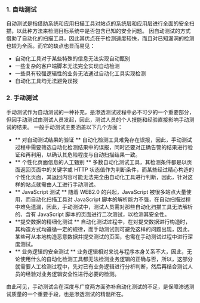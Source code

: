 ### 1. 自动测试
自动测试是指借助系统和应用扫描工具对站点的系统层和应用层进行全面的安全扫描，以此种方法来检测目标系统中是否包含已知的安全问题。
因自动测试的方式借助了自动化的扫描工具，因此其优点在于检测速度较快，而且对已知漏洞的检测也较为全面。而它的缺点也显而易见：
- 自动化工具对于某些特殊的信息无法实现自动甄别
- 一些复杂的客户端脚本无法完全实现自动检测
-  一些具有较强逻辑性的业务无法通过自动化工具实现检测
-  自动化工具均无法避免误报

### 2. 手动测试
手动测试作为自动测试的一种补充，是渗透测试过程中必不可少的一个重要部分，但因手动测试由测试人员发起，因此，测试人员的个人技能和经验直接影响手动测试的结果。
一般手动测试主要涵盖以下几个方面：
- ** 对自动测试结果的验证 **
自动化检测工具难免存在误报，因此，手动测试过程中需要筛选自动化检测结果中的误报，同时还要对正确告警的结果进行验证和再利用，以确认其危险程度与自动扫描结果一致。
- **  个性化页面信息的人工甄别 **
多数自动化测试工具，其检测条件都是以页面返回页面中的关键字或 HTTP 状态值作为判断条件，而某些经过精心构造的个性化页面，其返回内容可能无法完全由自动化工具进行判断，因此，针对这样的站点就需由人工进行手动测试。
- ** JavaScript 测试 **
随着 WEB2.0 的兴起，JavaScript 被很多站点大量使用，而自动化扫描工具对 JavaScript 脚本的解析能力不强，在自动扫描过程中难免遗漏，因此，手动测试中，测试人员需对那些自动化扫描工具无法解析的、含有 JavaScript 脚本的页面进行二次测试，以检测其安全性。
- **提交数据的精细化测试 **
自动化测试过程中，在对提交数据进行构造时，其构造方式均遵循一定的规律，而手动测试则可避免这样的问题出现，因此，某些可从本地构造恶意数据并提交测试的页面，也需在手动测试过程中进行深度测试。
- ** 业务逻辑的安全测试 **
业务逻辑相对来说与程序本身关系不大，因此，无论使用什么的自动化检测工具都无法检测业务逻辑的正确与否，所以，这部分就需要人工检测过程中，先对已有业务逻辑进行分析判断，然后再结合测试人员的经验对业务逻辑安全性进行必要的检测。

由此可见，手动测试会在深度与广度两方面弥补自动化测试的不足，是保障渗透测试质量的一个重要手段，也是渗透测试的精髓所在。
